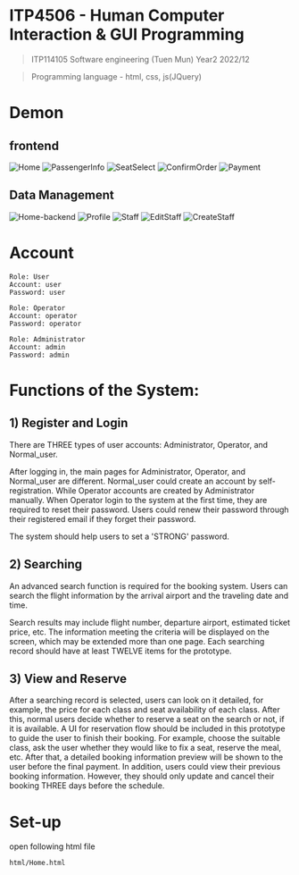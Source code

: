 # ITP4506 - Human Computer Interaction & GUI Programming
> ITP114105 Software engineering (Tuen Mun) Year2 2022/12

> Programming language - html, css, js(JQuery)

# Demon
## frontend
![Home](https://github.com/TonnyWong1052/ITP4506/blob/main/demon/Home.png)
![PassengerInfo](https://github.com/TonnyWong1052/ITP4506/blob/main/demon/PassengerInfo.png)
![SeatSelect](https://github.com/TonnyWong1052/ITP4506/blob/main/demon/SeatSelect.png)
![ConfirmOrder](https://github.com/TonnyWong1052/ITP4506/blob/main/demon/ConfirmOrder.png)
![Payment](https://github.com/TonnyWong1052/ITP4506/blob/main/demon/payment.png)

## Data Management
![Home-backend](https://github.com/TonnyWong1052/ITP4506/blob/main/demon/backend-home.png)
![Profile](https://github.com/TonnyWong1052/ITP4506/blob/main/demon/profile.png)
![Staff](https://github.com/TonnyWong1052/ITP4506/blob/main/demon/Staff.png)
![EditStaff](https://github.com/TonnyWong1052/ITP4506/blob/main/demon/EditStaff.png)
![CreateStaff](https://github.com/TonnyWong1052/ITP4506/blob/main/demon/createStaff.png)

# Account
```
Role: User 
Account: user
Password: user
```

```
Role: Operator 
Account: operator
Password: operator
```

```
Role: Administrator 
Account: admin
Password: admin
```


# Functions of the System:
## 1) Register and Login
There are THREE types of user accounts: Administrator, Operator, and Normal_user.

After logging in, the main pages for Administrator, Operator, and Normal_user are different.
Normal_user could create an account by self-registration. While Operator accounts are created by Administrator manually. When Operator login to the system at the first time, they are required to reset their password. Users could renew their password through their registered email if they forget their password.

The system should help users to set a 'STRONG' password.

## 2) Searching
An advanced search function is required for the booking system. Users can search the flight information by the arrival airport and the traveling date and time.

Search results may include flight number, departure airport, estimated ticket price, etc. The information meeting the criteria will be displayed on the screen, which may be extended more than one page. Each searching record should have at least TWELVE items for the prototype.

## 3) View and Reserve
After a searching record is selected, users can look on it detailed, for example, the price for each class and seat availability of each class. After this, normal users decide whether to reserve a seat on the search or not, if it is available. A UI for reservation flow should be included in this prototype to guide the user to finish their booking. For example, choose the suitable class, ask the user whether they would like to fix a seat, reserve the meal, etc.
After that, a detailed booking information preview will be shown to the user before the final payment. In addition, users could view their previous booking information. However, they should only update and cancel their booking THREE days before the schedule.

# Set-up
open following html file
```
html/Home.html
```
